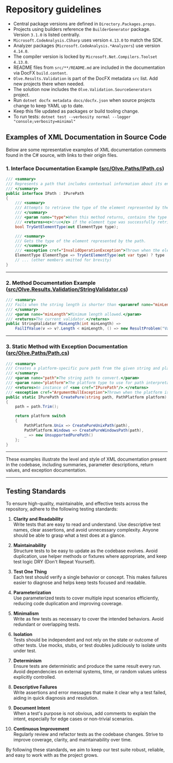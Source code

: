 # Repository guidelines

- Central package versions are defined in `Directory.Packages.props`.
- Projects using builders reference the `BuilderGenerator` package. Version `3.1.0` is listed centrally.
- `Microsoft.CodeAnalysis.CSharp` uses version `4.13.0` to match the SDK.
- Analyzer packages (`Microsoft.CodeAnalysis.*Analyzers`) use version `4.14.0`.
- The compiler version is locked by `Microsoft.Net.Compilers.Toolset` `4.13.0`.
- README files from `src/**/README.md` are included in the documentation via DocFX `build.content`.
- `Olve.Results.Validation` is part of the DocFX metadata `src` list. Add new projects there when needed.
- The solution now includes the `Olve.Validation.SourceGenerators` project.
- Run `dotnet docfx metadata docs/docfx.json` when source projects change to keep YAML up to date.
- Keep this file updated as packages or build tooling change.
- To run tests: `dotnet test --verbosity normal --logger "console;verbosity=minimal"`

## Examples of XML Documentation in Source Code

Below are some representative examples of XML documentation comments found in the C# source, with links to their origin files.

### 1. Interface Documentation Example ([src/Olve.Paths/IPath.cs](src/Olve.Paths/IPath.cs))

```csharp
/// <summary>
/// Represents a path that includes contextual information about its environment, such as its element type and resolved state.
/// </summary>
public interface IPath : IPurePath
{
    /// <summary>
    /// Attempts to retrieve the type of the element represented by the path.
    /// </summary>
    /// <param name="type">When this method returns, contains the type of the element if available; otherwise, <c>ElementType.None</c>.</param>
    /// <returns><c>true</c> if the element type was successfully retrieved; otherwise, <c>false</c>.</returns>
    bool TryGetElementType(out ElementType type);

    /// <summary>
    /// Gets the type of the element represented by the path.
    /// </summary>
    /// <exception cref="InvalidOperationException">Thrown when the element type cannot be determined.</exception>
    ElementType ElementType => TryGetElementType(out var type) ? type : throw new InvalidOperationException("Element does not have a type");
    // ... (other members omitted for brevity)
}
```

---

### 2. Method Documentation Example ([src/Olve.Results.Validation/StringValidator.cs](src/Olve.Results.Validation/StringValidator.cs))

```csharp
/// <summary>
/// Fails when the string length is shorter than <paramref name="minLength"/>.
/// </summary>
/// <param name="minLength">Minimum length allowed.</param>
/// <returns>The current validator.</returns>
public StringValidator MinLength(int minLength) =>
    FailIfValue(v => v?.Length < minLength, () => new ResultProblem("Value must be at least '{0}' characters", minLength));
```

---

### 3. Static Method with Exception Documentation ([src/Olve.Paths/Path.cs](src/Olve.Paths/Path.cs))

```csharp
/// <summary>
/// Creates a platform-specific pure path from the given string and platform.
/// </summary>
/// <param name="path">The string path to convert.</param>
/// <param name="platform">The platform type to use for path interpretation.</param>
/// <returns>An instance of <see cref="IPurePath"/>.</returns>
/// <exception cref="ArgumentNullException">Thrown when the platform is <see cref="PathPlatform.None"/>.</exception>
public static IPurePath CreatePure(string path, PathPlatform platform)
{
    path = path.Trim();

    return platform switch
    {
        PathPlatform.Unix => CreatePureUnixPath(path),
        PathPlatform.Windows => CreatePureWindowsPath(path),
        _ => new UnsupportedPurePath()
    };
}
```

---

These examples illustrate the level and style of XML documentation present in the codebase, including summaries, parameter descriptions, return values, and exception documentation.

---

## Testing Standards

To ensure high-quality, maintainable, and effective tests across the repository, adhere to the following testing standards:

1. **Clarity and Readability**  
   Write tests that are easy to read and understand. Use descriptive test names, clear assertions, and avoid unnecessary complexity. Anyone should be able to grasp what a test does at a glance.

2. **Maintainability**  
   Structure tests to be easy to update as the codebase evolves. Avoid duplication, use helper methods or fixtures where appropriate, and keep test logic DRY (Don't Repeat Yourself).

3. **Test One Thing**  
   Each test should verify a single behavior or concept. This makes failures easier to diagnose and helps keep tests focused and readable.

4. **Parameterization**  
   Use parameterized tests to cover multiple input scenarios efficiently, reducing code duplication and improving coverage.

5. **Minimalism**  
   Write as few tests as necessary to cover the intended behaviors. Avoid redundant or overlapping tests.

6. **Isolation**  
   Tests should be independent and not rely on the state or outcome of other tests. Use mocks, stubs, or test doubles judiciously to isolate units under test.

7. **Determinism**  
   Ensure tests are deterministic and produce the same result every run. Avoid dependencies on external systems, time, or random values unless explicitly controlled.

8. **Descriptive Failures**  
   Write assertions and error messages that make it clear why a test failed, aiding in quick diagnosis and resolution.

9. **Document Intent**  
   When a test's purpose is not obvious, add comments to explain the intent, especially for edge cases or non-trivial scenarios.

10. **Continuous Improvement**  
    Regularly review and refactor tests as the codebase changes. Strive to improve coverage, clarity, and maintainability over time.

By following these standards, we aim to keep our test suite robust, reliable, and easy to work with as the project grows.
